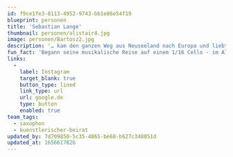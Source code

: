 ```yaml
---
id: f9ce1fe3-8113-4952-9743-bb1e86e54f19
blueprint: personen
title: 'Sebastian Lange'
thumbnail: personen/alistair4.jpg
image: personen/Bartosz2.jpg
description: '… kam den ganzen Weg aus Neuseeland nach Europa und liebt es, Teil dieser diversen Kultur- und Musiklandschaft sein zu können. Edward interessiert sich vor allem für Projekte, die neue Perspektiven auf Musiktraditionen eröffnen, und beschäftigt sich gerne mit einem breiten Spektrum an Musik: Alte Musik, zeitgenössische Musik, Weltmusik, Kammermusik, elektronische Musik, improvisierte Musik, neu arrangierte Musik und neu komponierte Musik.'
fun_fact: 'Begann seine musikalische Reise auf einem 1/16 Cello - im Alter von 3 Jahren'
links:
  -
    label: Instagram
    target_blank: true
    button_type: lined
    link_type: url
    url: google.de
    type: button
    enabled: true
team_tags:
  - saxophon
  - kuenstlerischer-beirat
updated_by: 7d709850-5c35-4065-be68-b627c348051d
updated_at: 1656617826
---
```


